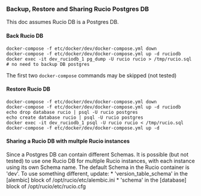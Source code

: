 ### Backup, Restore and Sharing Rucio Postgres DB

This doc assumes Rucio DB is a Postgres DB.

#### Back Rucio DB

```
docker-compose -f etc/docker/dev/docker-compose.yml down
docker-compose -f etc/docker/dev/docker-compose.yml up -d ruciodb
docker exec -it dev_ruciodb_1 pg_dump -U rucio rucio > /tmp/rucio.sql # no need to backup DB postgres
```
The first two `docker-compose` commands may be skipped (not tested)

#### Restore Rucio DB

```
docker-compose -f etc/docker/dev/docker-compose.yml down
docker-compose -f etc/docker/dev/docker-compose.yml up -d ruciodb
echo drop database rucio | psql -U rucio postgres
echo create database rucio | psql -U rucio postgres
docker exec -it dev_ruciodb_1 psql -U rucio rucio < /tmp/rucio.sql
docker-compose -f etc/docker/dev/docker-compose.yml up -d
```

#### Sharing a Rucio DB with multple Rucio instances

Since a Postgres DB can contain different Schemas. It is possible (but not tested) to use one Rucio DB for multiple 
Rucio instances, with each instance using its own Schema name. The default Schema in the Rucio container is 'dev'. 
To use something different, update:
    * 'version_table_schema' in the [alembic] block of /opt/rucio/etc/alembic.ini
    * 'schema' in the [database] block of /opt/rucio/etc/rucio.cfg
